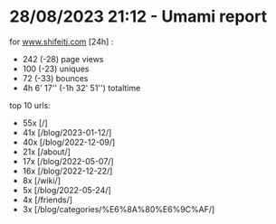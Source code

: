 # 28/08/2023 21:12 - Umami report
for www.shifeiti.com [24h] :

 - 242 (-28) page views
 - 100 (-23) uniques
 - 72 (-33) bounces
 - 4h 6' 17'' (-1h 32' 51'') totaltime


top 10 urls:
 - 55x [/]
 - 41x [/blog/2023-01-12/]
 - 40x [/blog/2022-12-09/]
 - 21x [/about/]
 - 17x [/blog/2022-05-07/]
 - 16x [/blog/2022-12-22/]
 - 8x [/wiki/]
 - 5x [/blog/2022-05-24/]
 - 4x [/friends/]
 - 3x [/blog/categories/%E6%8A%80%E6%9C%AF/]



